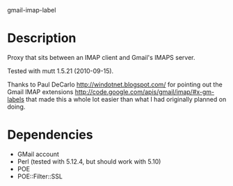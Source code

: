 gmail-imap-label
# Description
Proxy that sits between an IMAP client and Gmail's IMAPS server.

Tested with mutt 1.5.21 (2010-09-15).

Thanks to Paul DeCarlo <http://windotnet.blogspot.com/> for pointing out the
Gmail IMAP extensions <http://code.google.com/apis/gmail/imap/#x-gm-labels>
that made this a whole lot easier than what I had originally planned on doing.

# Dependencies
* GMail account
* Perl (tested with 5.12.4, but should work with 5.10)
* POE
* POE::Filter::SSL
